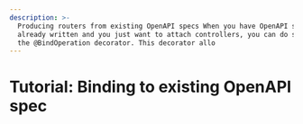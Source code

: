 ```yaml
---
description: >-
  Producing routers from existing OpenAPI specs When you have OpenAPI specs
  already written and you just want to attach controllers, you can do so using
  the @BindOperation decorator. This decorator allo
---
```


# Tutorial: Binding to existing OpenAPI spec


